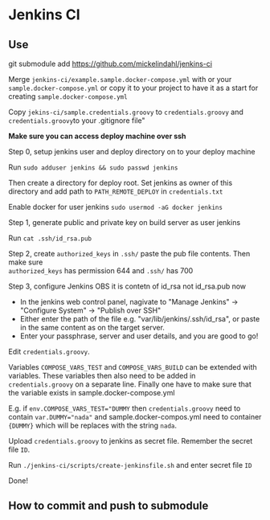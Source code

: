 # Jenkins CI

## Use

git submodule add https://github.com/mickelindahl/jenkins-ci

Merge `jenkins-ci/example.sample.docker-compose.yml` with or your `sample.docker-compose.yml` 
or copy it to your project to have it as a start for creating `sample.docker-compose.yml`


Copy `jekins-ci/sample.credentials.groovy` to `credentials.groovy` 
and `credentials.groovy`to your .gitignore file"

**Make sure you can access deploy machine over ssh**

Step 0, setup jenkins user and deploy directory on to your deploy machine

Run `sudo adduser jenkins && sudo passwd jenkins`

Then create a directory for deploy root. Set jenkins as owner of this 
directory and add path to `PATH_REMOTE_DEPLOY` in `credentials.txt`

Enable docker for user jenkins
`sudo usermod -aG docker jenkins`

Step 1, generate public and private key on build server as user jenkins

Run `cat .ssh/id_rsa.pub`

Step 2, create `authorized_keys` in `.ssh/` paste the pub file contents. Then make sure  
`authorized_keys` has permission 644 and `.ssh/` has 700

Step 3, configure Jenkins
OBS it is contetn of id_rsa not id_rsa.pub now
* In the jenkins web control panel, nagivate to "Manage Jenkins" -> "Configure System" -> "Publish over SSH"
* Either enter the path of the file e.g. "var/lib/jenkins/.ssh/id_rsa", or paste in the same content as on the target server.
* Enter your passphrase, server and user details, and you are good to go!

Edit `credentials.groovy`.

Variables `COMPOSE_VARS_TEST` and `COMPOSE_VARS_BUILD` can be extended with variables.
These variables then also need to be added in `credentials.groovy` on a separate line.
Finally one have to make sure that the variable exists in sample.docker-compose.yml

E.g. if `env.COMPOSE_VARS_TEST="DUMMY` then `credentials.groovy` need to contain
`var.DUMMY="nada"` and sample.docker-compos.yml need to container `{DUMMY}`
which will be replaces with the string `nada`.

Upload `credentials.groovy` to jenkins as secret file. Remember the secret file `ID`.

Run `./jenkins-ci/scripts/create-jenkinsfile.sh` and enter secret file `ID`

Done!


## How to commit and push to submodule

